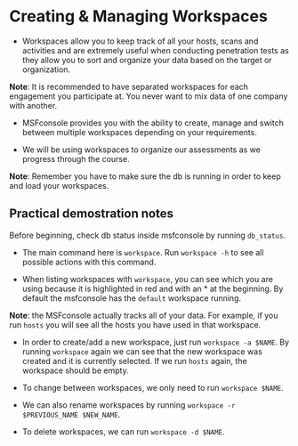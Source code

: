# Creating & Managing Workspaces

+ Workspaces allow you to keep track of all your hosts, scans and activities and are extremely useful when conducting penetration tests as they allow you to sort and organize your data based on the target or organization.

**Note**: It is recommended to have separated workspaces for each engagement you participate at. You never want to mix data of one company with another.

+ MSFconsole provides you with the ability to create, manage and switch between multiple workspaces depending on your requirements.

+ We will be using workspaces to organize our assessments as we progress through the course.

**Note**: Remember you have to make sure the db is running in order to keep and load your workspaces.

## Practical demostration notes

Before beginning, check db status inside msfconsole by running `db_status`.

- The main command here is `workspace`. Run `workspace -h` to see all possible actions with this command.

- When listing workspaces with `workspace`, you can see which you are using because it is highlighted in red and with an * at the beginning. By default the msfconsole has the `default` workspace running.

**Note**: the MSFconsole actually tracks all of your data. For example, if you run `hosts` you will see all the hosts you have used in that workspace.

- In order to create/add a new workspace, just run `workspace -a $NAME`. By running `workspace` again we can see that the new workspace was created and it is currently selected. If we run `hosts` again, the workspace should be empty.

- To change between workspaces, we only need to run `workspace $NAME`.

- We can also rename workspaces by running `workspace -r $PREVIOUS_NAME $NEW_NAME`.

- To delete workspaces, we can run `workspace -d $NAME`.
